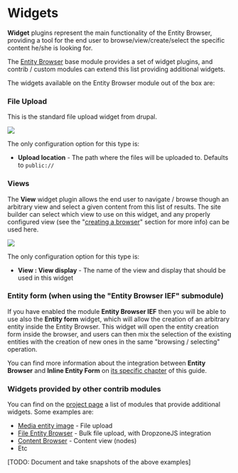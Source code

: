 # Widgets

**Widget** plugins represent the main functionality of the Entity Browser, providing a tool for the end user to browse/view/create/select the specific content he/she is looking for. 

The [Entity Browser](https//drupal.org/project/entity_browser) base module provides a set of widget plugins, and contrib / custom modules can extend this list providing additional widgets.

The widgets available on the Entity Browser module out of the box are:

### File Upload

This is the standard file upload widget from drupal.

![](widget-upload.png)


The only configuration option for this type is:
- **Upload location** - The path where the files will be uploaded to. Defaults to ```public://```


### Views

The **View** widget plugin allows the end user to navigate / browse though an arbitrary view and select a given content from this list of results. The site builder can select which view to use on this widget, and any properly configured view (see the "[creating a browser](creating_browser_through_ui.md)" section for more info) can be used here.

![](widget-view.png)


The only configuration option for this type is:
- **View : View display** - The name of the view and display that should be used in this widget



### Entity form (when using the "Entity Browser IEF" submodule)

If you have enabled the module **Entity Browser IEF** then you will be able to use also the **Entity form** widget, which will allow the creation of an arbitrary entity inside the Entity Browser. This widget will open the entity creation form inside the browser, and users can then mix the selection of the existing entities with the creation of new ones in the same "browsing / selecting" operation.

You can find more information about the integration between **Entity Browser** and **Inline Entity Form** on [its specific chapter](inline_entity_form.md) of this guide.



### Widgets provided by other contrib modules

You can find on the [project page](https://drupal.org/project/entity_browser) a list of modules that provide additional widgets. Some examples are:
- [Media entity image](https://drupal.org/project/media_entity_image) - File upload
- [File Entity Browser](https://drupal.org/project/file_browser) - Bulk file upload, with DropzoneJS integration
- [Content Browser](https://drupal.org/project/content_browser) - Content view (nodes)
- Etc


[TODO: Document and take snapshots of the above examples]









